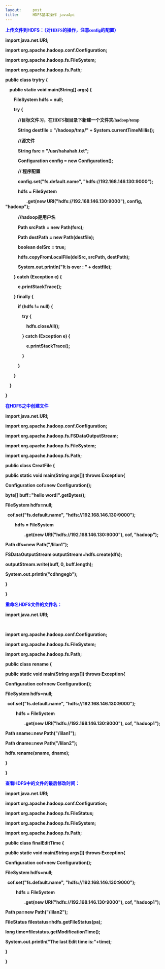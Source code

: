 ```yaml
---
layout:     post
title:      HDFS基本操作 javaApi
---
```

<div id="article_content" class="article_content clearfix csdn-tracking-statistics" data-pid="blog" data-mod="popu_307" data-dsm="post">
								            <link rel="stylesheet" href="https://csdnimg.cn/release/phoenix/template/css/ck_htmledit_views-f76675cdea.css">
						<div class="htmledit_views" id="content_views">
                
<p></p>
<p><strong><span style="color:rgb(0,0,255);">上传文件到</span><span style="color:rgb(0,0,255);">HDFS<span style="font-family:'宋体';">：（对</span><span style="font-family:Calibri;">HDFS</span><span style="font-family:'宋体';">的操作，注意</span><span style="font-family:Calibri;">config</span><span style="font-family:'宋体';">的配置）</span></span></strong></p>
<p><strong>import java.net.URI;</strong></p>
<p><strong>import org.apache.hadoop.conf.Configuration;</strong></p>
<p><strong>import org.apache.hadoop.fs.FileSystem;</strong></p>
<p><strong>import org.apache.hadoop.fs.Path;</strong></p>
<p><strong>public class trytry {</strong></p>
<p><strong>    public static void main(String[] args) {</strong></p>
<p><strong>        FileSystem hdfs = null;</strong></p>
<p><strong>        try {</strong></p>
<p><strong>            //<span style="font-family:'宋体';">目标文件习，在</span><span style="font-family:Calibri;">HDFS</span><span style="font-family:'宋体';">根目录下新建一个文件夹</span><span style="font-family:Calibri;">/hadoop/temp</span></strong></p>
<p><strong>            String destfile = "/hadoop/tmp/" + System.currentTimeMillis();</strong></p>
<p><strong>            //<span style="font-family:'宋体';">源文件</span></strong></p>
<p><strong>            String fsrc = "/usr/hahahah.txt";</strong></p>
<p><strong>            Configuration config = new Configuration();</strong></p>
<p><strong>            // <span style="font-family:'宋体';">程序配置</span></strong></p>
<p><strong>            config.set("fs.default.name", "hdfs://192.168.146.130:9000");</strong></p>
<p><strong>            hdfs = FileSystem</strong></p>
<p><strong>                    .get(new URI("hdfs://192.168.146.130:9000"), config, "hadoop");</strong></p>
<p><strong>            //hadoop<span style="font-family:'宋体';">是用户名</span></strong></p>
<p><strong>            Path srcPath = new Path(fsrc);</strong></p>
<p><strong>            Path destPath = new Path(destfile);</strong></p>
<p><strong>            boolean delSrc = true;</strong></p>
<p><strong>            hdfs.copyFromLocalFile(delSrc, srcPath, destPath);</strong></p>
<p><strong>            System.out.println("It is over : " + destfile);</strong></p>
<p><strong>        } catch (Exception e) {</strong></p>
<p><strong>            e.printStackTrace();</strong></p>
<p><strong>        } finally {</strong></p>
<p><strong>            if (hdfs != null) {</strong></p>
<p><strong>                try {</strong></p>
<p><strong>                    hdfs.closeAll();</strong></p>
<p><strong>                } catch (Exception e) {</strong></p>
<p><strong>                    e.printStackTrace();</strong></p>
<p><strong>                }</strong></p>
<p><strong>            }</strong></p>
<p><strong>        }</strong></p>
<p><strong>    }</strong></p>
<p><strong>}</strong></p>
<p><strong><span style="color:rgb(0,0,255);"><span style="font-family:'宋体';">在</span>HDFS<span style="font-family:'宋体';">之中创建文件</span></span></strong></p>
<p><strong>import java.net.URI;</strong></p>
<p><strong>import org.apache.hadoop.conf.Configuration;</strong></p>
<p><strong>import org.apache.hadoop.fs.FSDataOutputStream;</strong></p>
<p><strong>import org.apache.hadoop.fs.FileSystem;</strong></p>
<p><strong>import org.apache.hadoop.fs.Path;</strong></p>
<p><strong>public class CreatFile {</strong></p>
<p><strong>public static void main(String args[]) throws Exception{</strong></p>
<p><strong>Configuration cof=new Configuration();</strong></p>
<p><strong>byte[] buff="hello word!".getBytes();</strong></p>
<p><strong>FileSystem hdfs=null;</strong></p>
<p><strong>  cof.set("fs.default.name", "hdfs://192.168.146.130:9000");</strong></p>
<p><strong>         hdfs = FileSystem</strong></p>
<p><strong>                  .get(new URI("hdfs://192.168.146.130:9000"), cof, "hadoop");</strong></p>
<p><strong>Path dfs=new Path("/lilan1");</strong></p>
<p><strong>FSDataOutputStream outputStream=hdfs.create(dfs);</strong></p>
<p><strong>outputStream.write(buff, 0, buff.length);</strong></p>
<p><strong>System.out.println("cdhngegb");</strong></p>
<p><strong>}</strong></p>
<p><strong>}</strong></p>
<p><strong><span style="color:rgb(0,0,255);">重命名</span><span style="color:rgb(0,0,255);">HDFS<span style="font-family:'宋体';">文件的文件名：</span></span></strong></p>
<p><strong>import java.net.URI;</strong></p>
<p><strong> </strong></p>
<p><strong>import org.apache.hadoop.conf.Configuration;</strong></p>
<p><strong>import org.apache.hadoop.fs.FileSystem;</strong></p>
<p><strong>import org.apache.hadoop.fs.Path;</strong></p>
<p><strong>public class rename {</strong></p>
<p><strong>public static void main(String args[]) throws Exception{</strong></p>
<p><strong>Configuration cof=new Configuration();</strong></p>
<p><strong>FileSystem hdfs=null;</strong></p>
<p><strong>  cof.set("fs.default.name", "hdfs://192.168.146.130:9000");</strong></p>
<p><strong>          hdfs = FileSystem</strong></p>
<p><strong>                  .get(new URI("hdfs://192.168.146.130:9000"), cof, "hadoop1");</strong></p>
<p><strong>Path sname=new Path("/lilan1");</strong></p>
<p><strong>Path dname=new Path("/lilan2");</strong></p>
<p><strong>hdfs.rename(sname, dname);</strong></p>
<p><strong>}</strong></p>
<p><strong>}</strong></p>
<p><strong><span style="color:rgb(0,0,255);">查看</span><span style="color:rgb(0,0,255);">HDFS<span style="font-family:'宋体';">中的文件的最后修改时间：</span></span></strong></p>
<p><strong>import java.net.URI;</strong></p>
<p><strong>import org.apache.hadoop.conf.Configuration;</strong></p>
<p><strong>import org.apache.hadoop.fs.FileStatus;</strong></p>
<p><strong>import org.apache.hadoop.fs.FileSystem;</strong></p>
<p><strong>import org.apache.hadoop.fs.Path;</strong></p>
<p><strong>public class finalEditTime {</strong></p>
<p><strong>public static void main(String args[]) throws Exception{</strong></p>
<p><strong>Configuration cof=new Configuration();</strong></p>
<p><strong>FileSystem hdfs=null;</strong></p>
<p><strong>  cof.set("fs.default.name", "hdfs://192.168.146.130:9000");</strong></p>
<p><strong>          hdfs = FileSystem</strong></p>
<p><strong>                  .get(new URI("hdfs://192.168.146.130:9000"), cof, "hadoop1");</strong></p>
<p><strong>Path pa=new Path("/lilan2");</strong></p>
<p><strong>FileStatus filestatus=hdfs.getFileStatus(pa);</strong></p>
<p><strong>long time=filestatus.getModificationTime();</strong></p>
<p><strong>System.out.println("The last Edit time is:"+time);</strong></p>
<p><strong>}</strong></p>
<p><strong>}</strong></p>
<br>            </div>
                </div>